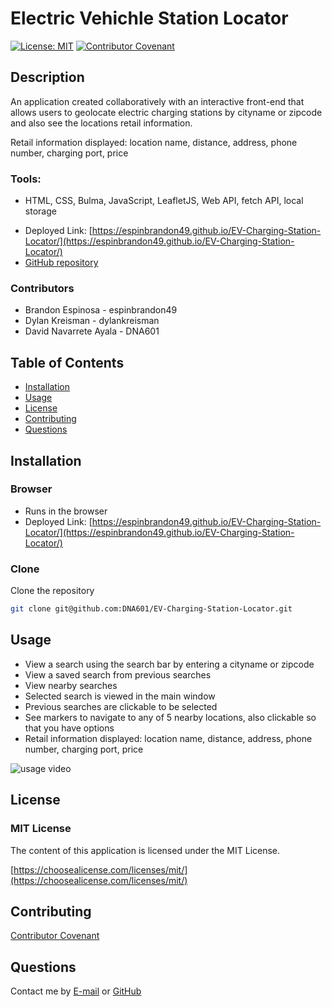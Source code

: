 # Electric Vehichle Station Locator
[![License: MIT](https://img.shields.io/badge/License-MIT-yellow.svg)](https://opensource.org/licenses/MIT)
[![Contributor Covenant](https://img.shields.io/badge/Contributor%20Covenant-2.1-4baaaa.svg)](code_of_conduct.md)

## Description 
An application created collaboratively with an interactive front-end that allows users to geolocate electric charging stations by cityname or zipcode and also see the locations retail information.  

Retail information displayed: location name, distance, address, phone number, charging port, price

### Tools:
 - HTML, CSS, Bulma, JavaScript, LeafletJS, Web API, fetch API, local storage 

* Deployed Link: [https://espinbrandon49.github.io/EV-Charging-Station-Locator/](https://espinbrandon49.github.io/EV-Charging-Station-Locator/)
* [GitHub repository](https://github.com/espinbrandon49/EV-Charging-Station-Locator)

### Contributors
* Brandon Espinosa - espinbrandon49
* Dylan Kreisman - dylankreisman
* David Navarrete Ayala - DNA601

## Table of Contents 
  * [Installation](#installation)
  * [Usage](#usage)
  * [License](#license)
  * [Contributing](#contributing)
  * [Questions](#questions)
  
## Installation
### Browser
* Runs in the browser
* Deployed Link: [https://espinbrandon49.github.io/EV-Charging-Station-Locator/](https://espinbrandon49.github.io/EV-Charging-Station-Locator/)

### Clone
Clone the repository
```bash
git clone git@github.com:DNA601/EV-Charging-Station-Locator.git
```

## Usage 
* View a search using the search bar by entering a cityname or zipcode
* View a saved search from previous searches
* View nearby searches 
* Selected search is viewed in the main window
* Previous searches are clickable to be selected
* See markers to navigate to any of 5 nearby locations, also clickable so that you have options
* Retail information displayed: location name, distance, address, phone number, charging port, price

![usage video](./assets/images/power-locator.gif)

## License 
### MIT License 
The content of this application is licensed under the MIT License. 

[https://choosealicense.com/licenses/mit/](https://choosealicense.com/licenses/mit/) 

## Contributing 

[Contributor Covenant](https://www.contributor-covenant.org/)

## Questions 

Contact me by [E-mail](mailto:espinbrandon49@gmail.com) or [GitHub](https://github.com/espinbrandon49)